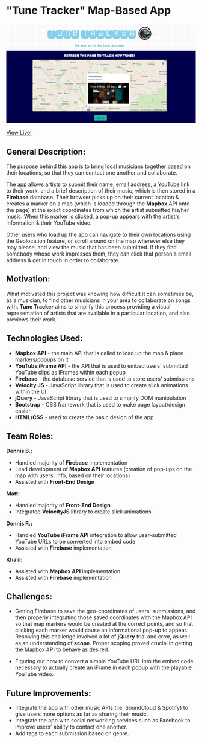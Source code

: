 # "Tune Tracker" Map-Based App 

![Tune Tracker App](assets/images/TuneTracker_Screenshot.png)

 [View Live!](https://bereznd1.github.io/TuneTracker/) 

   
## General Description:

The purpose behind this app is to bring local musicians together based on their locations, so that they can contact one another and collaborate.

The app allows artists to submit their name, email address, a YouTube link to their work, and a brief description of their music, which is then stored in a **Firebase** database. Their browser picks up on their current location & creates a marker on a map (which is loaded through the **Mapbox** API onto the page) at the exact coordinates from which the artist submitted his/her music. When this marker is clicked, a pop-up appears with the artist's information & their YouTube video.

Other users who load up the app can navigate to their own locations using the Geolocation feature, or scroll around on the map wherever else they may please, and view the music that has been submitted. If they find somebody whose work impresses them, they can click that person's email address & get in touch in order to collaborate. 

## Motivation:

What motivated this project was knowing how difficult it can sometimes be, as a musician, to find other musicians in your area to collaborate on songs with. **Tune Tracker** aims to simplify this process providing a visual representation of artists that are available in a particular location, and also previews their work.


## Technologies Used:

* **Mapbox API** - the main API that is called to load up the map & place markers/popups on it 
* **YouTube iFrame API** - the API that is used to embed users' submitted YouTube clips as iFrames within each popup
* **Firebase** - the database service that is used to store users' submissions
* **Velocity JS** - JavaScript library that is used to create slick animations within the UI
* **jQuery** - JavaScript library that is used to simplify DOM manipulation
* **Bootstrap** - CSS framework that is used to make page layout/design easier
* **HTML/CSS** - used to create the basic design of the app

## Team Roles: 

**Dennis B.:**

* Handled majority of **Firebase** implementation 
* Lead development of **Mapbox API** features (creation of pop-ups on the map with users' info, based on their locations)
* Assisted with **Front-End Design**

**Matt:**

* Handled majority of **Front-End Design**
* Integrated **VelocityJS** library to create slick animations

**Dennis R.:**

* Handled **YouTube iFrame API** integration to allow user-submitted YouTube URLs to be converted into embed code
* Assisted with **Firebase** implementation

**Khalil:**

* Assisted with **Mapbox API** implementation
* Assisted with **Firebase** implementation

## Challenges:

* Getting Firebase to save the geo-coordinates of users' submissions, and then properly integrating those saved coordinates with the Mapbox API so that map markers would be created at the correct points, and so that clicking each marker would cause an informational pop-up to appear. Resolving this challenge involved a lot of **jQuery** trial and error, as well as an understanding of **scope**. Proper scoping proved crucial in getting the Mapbox API to behave as desired.

* Figuring out how to convert a simple YouTube URL into the embed code necessary to actually create an iFrame in each popup with the playable YouTube video. 

## Future Improvements:

* Integrate the app with other music APIs (i.e. SoundCloud & Spotify) to give users more options as far as sharing their music.
* Integrate the app with social networking services such as Facebook to improve users' ability to contact one another.
* Add tags to each submission based on genre.